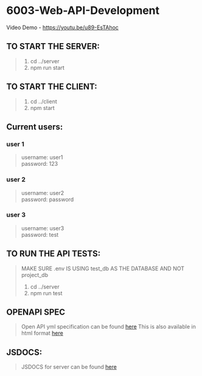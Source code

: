 # 6003-Web-API-Development  
Video Demo - https://youtu.be/u89-EsTAhoc
## TO START THE SERVER:

  >1) cd ../server
  >2) npm run start
  
## TO START THE CLIENT:
  
  > 1) cd ../client
  > 2) npm start
  
## Current users:
### user 1
  > username: user1  
  > password: 123  
### user 2  
  > username: user2  
  > password: password  
### user 3  
  > username: user3  
  > password: test  
  
## TO RUN THE API TESTS:
  > MAKE SURE .env IS USING test_db AS THE DATABASE AND NOT project_db
  > 1) cd ../server
  > 2) npm run test

## OPENAPI SPEC
 > Open API yml specification can be found [here](./server/schemas/openApiInterface.yml)
 > This is also available in html format [here](./server/docs/openapi)

## JSDOCS:
  > JSDOCS for server can be found [here](./server/docs/jsdocs)
